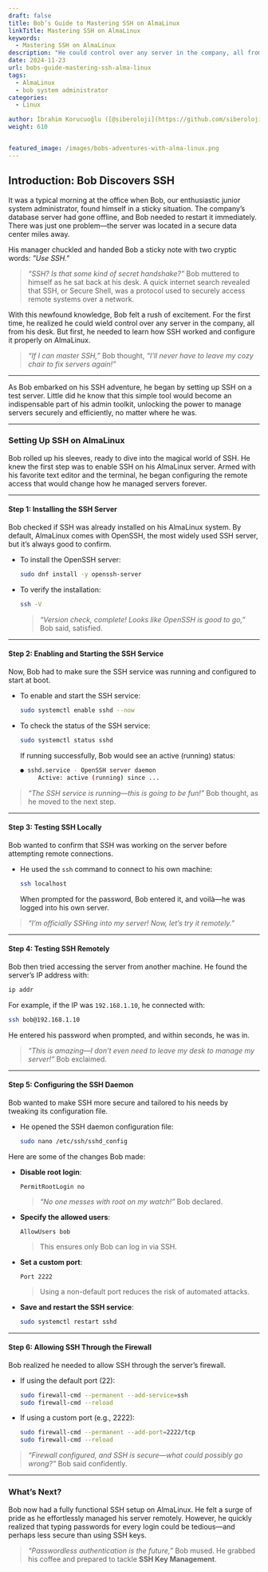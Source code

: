 ```yaml
---
draft: false
title: Bob’s Guide to Mastering SSH on AlmaLinux
linkTitle: Mastering SSH on AlmaLinux
keywords:
  - Mastering SSH on AlmaLinux
description: "He could control over any server in the company, all from his desk. But first, he needed to learn how SSH worked and configure it properly on AlmaLinux.  "
date: 2024-11-23
url: bobs-guide-mastering-ssh-alma-linux
tags:
  - AlmaLinux
  - bob system administrator
categories:
  - Linux

author: İbrahim Korucuoğlu ([@siberoloji](https://github.com/siberoloji))
weight: 610


featured_image: /images/bobs-adventures-with-alma-linux.png
---
```

## **Introduction: Bob Discovers SSH**

It was a typical morning at the office when Bob, our enthusiastic junior system administrator, found himself in a sticky situation. The company’s database server had gone offline, and Bob needed to restart it immediately. There was just one problem—the server was located in a secure data center miles away.  

His manager chuckled and handed Bob a sticky note with two cryptic words: *"Use SSH."*  

> *“SSH? Is that some kind of secret handshake?”* Bob muttered to himself as he sat back at his desk. A quick internet search revealed that SSH, or Secure Shell, was a protocol used to securely access remote systems over a network.  

With this newfound knowledge, Bob felt a rush of excitement. For the first time, he realized he could wield control over any server in the company, all from his desk. But first, he needed to learn how SSH worked and configure it properly on AlmaLinux.

> *“If I can master SSH,”* Bob thought, *“I’ll never have to leave my cozy chair to fix servers again!”*

---

As Bob embarked on his SSH adventure, he began by setting up SSH on a test server. Little did he know that this simple tool would become an indispensable part of his admin toolkit, unlocking the power to manage servers securely and efficiently, no matter where he was.

---

### Setting Up SSH on AlmaLinux

Bob rolled up his sleeves, ready to dive into the magical world of SSH. He knew the first step was to enable SSH on his AlmaLinux server. Armed with his favorite text editor and the terminal, he began configuring the remote access that would change how he managed servers forever.

---

#### **Step 1: Installing the SSH Server**

Bob checked if SSH was already installed on his AlmaLinux system. By default, AlmaLinux comes with OpenSSH, the most widely used SSH server, but it’s always good to confirm.  

- To install the OpenSSH server:

  ```bash
  sudo dnf install -y openssh-server
  ```

- To verify the installation:

  ```bash
  ssh -V
  ```

  > *“Version check, complete! Looks like OpenSSH is good to go,”* Bob said, satisfied.

---

#### **Step 2: Enabling and Starting the SSH Service**

Now, Bob had to make sure the SSH service was running and configured to start at boot.  

- To enable and start the SSH service:

  ```bash
  sudo systemctl enable sshd --now
  ```

- To check the status of the SSH service:

  ```bash
  sudo systemctl status sshd
  ```

  If running successfully, Bob would see an active (running) status:

  ```bash
  ● sshd.service - OpenSSH server daemon
       Active: active (running) since ...
  ```

> *“The SSH service is running—this is going to be fun!”* Bob thought, as he moved to the next step.

---

#### **Step 3: Testing SSH Locally**

Bob wanted to confirm that SSH was working on the server before attempting remote connections.

- He used the `ssh` command to connect to his own machine:

  ```bash
  ssh localhost
  ```

  When prompted for the password, Bob entered it, and voilà—he was logged into his own server.  

> *“I’m officially SSHing into my server! Now, let’s try it remotely.”*  

---

#### **Step 4: Testing SSH Remotely**

Bob then tried accessing the server from another machine. He found the server’s IP address with:

```bash
ip addr
```

For example, if the IP was `192.168.1.10`, he connected with:

```bash
ssh bob@192.168.1.10
```

He entered his password when prompted, and within seconds, he was in.

> *“This is amazing—I don’t even need to leave my desk to manage my server!”* Bob exclaimed.

---

#### **Step 5: Configuring the SSH Daemon**

Bob wanted to make SSH more secure and tailored to his needs by tweaking its configuration file.

- He opened the SSH daemon configuration file:

  ```bash
  sudo nano /etc/ssh/sshd_config
  ```

Here are some of the changes Bob made:

- **Disable root login**:

  ```plaintext
  PermitRootLogin no
  ```

  > *“No one messes with root on my watch!”* Bob declared.

- **Specify the allowed users**:

  ```plaintext
  AllowUsers bob
  ```

  > This ensures only Bob can log in via SSH.

- **Set a custom port**:

  ```plaintext
  Port 2222
  ```

  > Using a non-default port reduces the risk of automated attacks.

- **Save and restart the SSH service**:

  ```bash
  sudo systemctl restart sshd
  ```

---

#### **Step 6: Allowing SSH Through the Firewall**

Bob realized he needed to allow SSH through the server’s firewall.

- If using the default port (22):

  ```bash
  sudo firewall-cmd --permanent --add-service=ssh
  sudo firewall-cmd --reload
  ```

- If using a custom port (e.g., 2222):

  ```bash
  sudo firewall-cmd --permanent --add-port=2222/tcp
  sudo firewall-cmd --reload
  ```

> *“Firewall configured, and SSH is secure—what could possibly go wrong?”* Bob said confidently.

---

### What’s Next?

Bob now had a fully functional SSH setup on AlmaLinux. He felt a surge of pride as he effortlessly managed his server remotely. However, he quickly realized that typing passwords for every login could be tedious—and perhaps less secure than using SSH keys.  

> *“Passwordless authentication is the future,”* Bob mused. He grabbed his coffee and prepared to tackle **SSH Key Management**.
